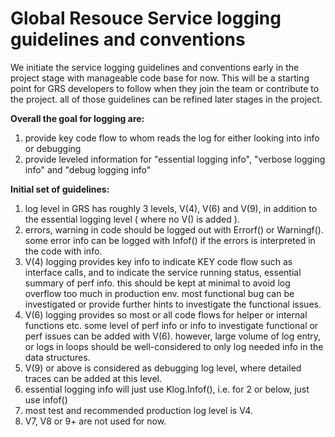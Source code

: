 # Global Resouce Service logging guidelines and conventions
We initiate the service logging guidelines and conventions early in the project stage with manageable code base for now. This will be a starting point for GRS developers to follow when they join the team or contribute to the project. all of those guidelines can be refined later stages in the project.

**Overall the goal for logging are:**
1. provide key code flow to whom reads the log for either looking into info or debugging
2. provide leveled information for "essential logging info", "verbose logging info" and "debug logging info"

**Initial set of guidelines:**
1. log level in GRS has roughly 3 levels, V(4), V(6) and V(9), in addition to the essential logging level ( where no V() is added ).
2. errors, warning in code should be logged out with Errorf() or Warningf(). some error info can be logged with Infof() if the errors is interpreted in the code with info.
3. V(4) logging provides key info to indicate KEY code flow such as interface calls, and to indicate the service running status, essential summary of perf info. this should be kept at minimal to avoid log overflow too much in production env. most functional bug can be investigated or provide further hints to investigate the functional issues.
4. V(6) logging provides so most or all code flows for helper or internal functions etc. some level of perf info or info to investigate functional or perf issues can be added with V(6). however, large volume of log entry, or logs in loops should be well-considered to only log needed info in the data structures.
5. V(9) or above is considered as debugging log level, where detailed traces can be added at this level.
6. essential logging info will just use Klog.Infof(), i.e. for 2 or below, just use infof()
7. most test and recommended production log level is V4.
8. V7, V8 or 9+ are not used for now.
